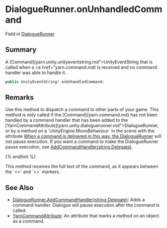 # DialogueRunner.onUnhandledCommand

Field in [DialogueRunner](/docs/api/csharp/yarn.unity.dialoguerunner.md)

## Summary


A  [Command](yarn.unity.unityeventstring.md">UnityEventString</a>  that is called when a  <a href="yarn.command.md)  is received and no command handler was able to
handle it.


```csharp
public UnityEventString? onUnhandledCommand;
```

## Remarks

<p>
Use this method to dispatch a command to other parts of your game.
This method is only called if the [Command](yarn.command.md) has not been
handled by a command handler that has been added to the [YarnCommandAttribute](yarn.unity.dialoguerunner.md">DialogueRunner</a>, or by a method on a `UnityEngine.MonoBehaviour` in the scene with the attribute <a href="yarn.unity.yarncommandattribute.md).
</p> <p>
{% hint style="hint" %}

When a command is delivered in this way, the [DialogueRunner](yarn.unity.dialoguerunner.md) will not pause execution. If you want a
command to make the DialogueRunner pause execution, see [AddCommandHandler(string,Delegate)](yarn.unity.dialoguerunner.addcommandhandler-1.md).

{% endhint %}
</p> <p>
This method receives the full text of the command, as it appears
between the `&lt;&lt;` and `&gt;&gt;` markers.
</p>

## See Also

* [DialogueRunner.AddCommandHandler\(string,Delegate\)](/docs/api/csharp/yarn.unity.dialoguerunner.addcommandhandler-1.md): Adds a command handler. Dialogue will pause execution after the command is called.
* [YarnCommandAttribute](/docs/api/csharp/yarn.unity.yarncommandattribute.md): An attribute that marks a method on an object as a command.

